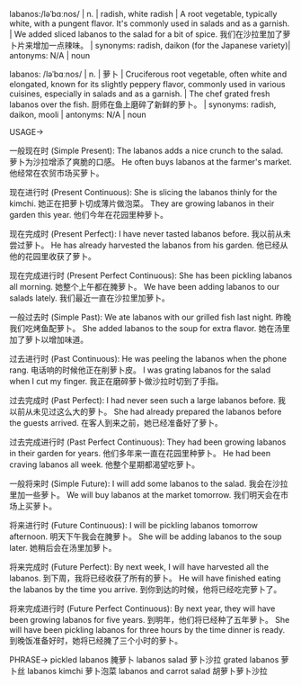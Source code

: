 labanos:/ləˈbɑːnos/ | n. | radish, white radish |  A root vegetable, typically white, with a pungent flavor.  It's commonly used in salads and as a garnish. |  We added sliced labanos to the salad for a bit of spice. 我们在沙拉里加了萝卜片来增加一点辣味。 |  synonyms: radish, daikon (for the Japanese variety)| antonyms: N/A | noun


labanos: /ləˈbɑːnos/ | n. | 萝卜 |  Cruciferous root vegetable, often white and elongated, known for its slightly peppery flavor, commonly used in various cuisines, especially in salads and as a garnish. |  The chef grated fresh labanos over the fish.  厨师在鱼上磨碎了新鲜的萝卜。 | synonyms:  radish, daikon, mooli | antonyms: N/A | noun



USAGE->

一般现在时 (Simple Present):
The labanos adds a nice crunch to the salad.  萝卜为沙拉增添了爽脆的口感。
He often buys labanos at the farmer's market. 他经常在农贸市场买萝卜。


现在进行时 (Present Continuous):
She is slicing the labanos thinly for the kimchi. 她正在把萝卜切成薄片做泡菜。
They are growing labanos in their garden this year.  他们今年在花园里种萝卜。


现在完成时 (Present Perfect):
I have never tasted labanos before. 我以前从未尝过萝卜。
He has already harvested the labanos from his garden. 他已经从他的花园里收获了萝卜。


现在完成进行时 (Present Perfect Continuous):
She has been pickling labanos all morning. 她整个上午都在腌萝卜。
We have been adding labanos to our salads lately.  我们最近一直在沙拉里加萝卜。


一般过去时 (Simple Past):
We ate labanos with our grilled fish last night. 昨晚我们吃烤鱼配萝卜。
She added labanos to the soup for extra flavor.  她在汤里加了萝卜以增加味道。


过去进行时 (Past Continuous):
He was peeling the labanos when the phone rang.  电话响的时候他正在削萝卜皮。
I was grating labanos for the salad when I cut my finger.  我正在磨碎萝卜做沙拉时切到了手指。


过去完成时 (Past Perfect):
I had never seen such a large labanos before.  我以前从未见过这么大的萝卜。
She had already prepared the labanos before the guests arrived.  在客人到来之前，她已经准备好了萝卜。


过去完成进行时 (Past Perfect Continuous):
They had been growing labanos in their garden for years.  他们多年来一直在花园里种萝卜。
He had been craving labanos all week. 他整个星期都渴望吃萝卜。


一般将来时 (Simple Future):
I will add some labanos to the salad. 我会在沙拉里加一些萝卜。
We will buy labanos at the market tomorrow. 我们明天会在市场上买萝卜。


将来进行时 (Future Continuous):
I will be pickling labanos tomorrow afternoon.  明天下午我会在腌萝卜。
She will be adding labanos to the soup later.  她稍后会在汤里加萝卜。


将来完成时 (Future Perfect):
By next week, I will have harvested all the labanos. 到下周，我将已经收获了所有的萝卜。
He will have finished eating the labanos by the time you arrive.  到你到达的时候，他将已经吃完萝卜了。


将来完成进行时 (Future Perfect Continuous):
By next year, they will have been growing labanos for five years.  到明年，他们将已经种了五年萝卜。
She will have been pickling labanos for three hours by the time dinner is ready.  到晚饭准备好时，她将已经腌了三个小时的萝卜。




PHRASE->
pickled labanos  腌萝卜
labanos salad  萝卜沙拉
grated labanos  萝卜丝
labanos kimchi  萝卜泡菜
labanos and carrot salad 胡萝卜萝卜沙拉
